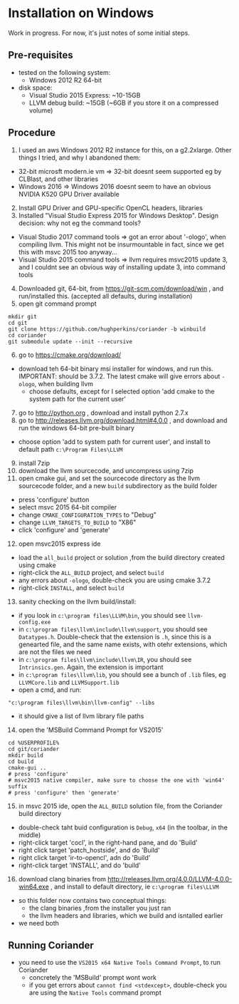 # Installation on Windows

Work in progress. For now, it's just notes of some initial steps.

## Pre-requisites

- tested on the following system:
  - Windows 2012 R2 64-bit
- disk space:
  - Visual Studio 2015 Express: ~10-15GB
  - LLVM debug build: ~15GB (~6GB if you store it on a compressed volume)

## Procedure

1. I used an aws Windows 2012 R2 instance for this, on a g2.2xlarge.  Other things I tried, and why I abandoned them:
- 32-bit microsft modern.ie vm => 32-bit doesnt seem supported eg by CLBlast, and other libraries
- Windows 2016 => Windows 2016 doesnt seem to have an obvious NVIDIA K520 GPU Driver available
2. Install GPU Driver and GPU-specific OpenCL headers, libraries
3. Installed "Visual Studio Express 2015 for Windows Desktop".  Design decision: why not eg the command tools?
- Visual Studio 2017 command tools => got an error about '-ologo', when compiling llvm.  This might not be insurmountable in fact, since we get this with msvc 2015 too anyway...
- Visual Studio 2015 command tools => llvm requires msvc2015 update 3, and I couldnt see an obvious way of installing update 3, into command tools
4. Downloaded git, 64-bit, from https://git-scm.com/download/win , and run/installed this. (accepted all defaults, during installation)
5. open git command prompt
```
mkdir git
cd git
git clone https://github.com/hughperkins/coriander -b winbuild
cd coriander
git submodule update --init --recursive
```
6. go to https://cmake.org/download/
- download teh 64-bit binary msi installer for windows, and run this. IMPORTANT: should be 3.7.2.  The latest cmake will give errors about `-ologo`, when building llvm
  - choose defaults, except for I selected option 'add cmake to the system path for the current user'
7. go to http://python.org , download and install python 2.7.x
8. go to http://releases.llvm.org/download.html#4.0.0 , and download and run the windows 64-bit pre-built binary
- choose option 'add to system path for current user', and install to default path `c:\Program Files\LLVM`
9. install 7zip
10. download the llvm sourcecode, and uncompress using 7zip
11. open cmake gui, and set the sourcecode directory as the llvm sourcecode folder, and a new `build` subdirectory as the build folder
- press 'configure' button
- select msvc 2015 64-bit compiler
- change `CMAKE_CONFIGURATION_TYPES` to "Debug"
- change `LLVM_TARGETS_TO_BUILD` to "X86"
- click 'configure' and 'generate'
12. open msvc2015 express ide
- load the `all_build` project or solution ,from the build directory created using cmake
- right-click the `ALL_BUILD` project, and select `build`
- any errors about `-ologo`, double-check you are using cmake 3.7.2
- right-click `INSTALL`, and select `build`
13. sanity checking on the llvm build/install:
- if you look in `c:\program files\LLVM\bin`, you should see `llvm-config.exe`
- in `c:\program files\llvm\include\llvm\support`, you should see `Datatypes.h`. Double-check that the extension is `.h`, since this is a genearted file, and the same name exists, with otehr extensions, which are not the files we need
- in `c:\program files\llvm\include\llvm\IR`, you should see `Intrinsics.gen`. Again, the extension is important
- in `c:\program files\llvm\lib`, you should see a bunch of `.lib` files, eg `LLVMCore.lib` and `LLVMSupport.lib`
- open a cmd, and run:
```
"c:\program files\llvm\bin\llvm-config" --libs
```
- it should give a list of llvm library file paths
14. open the 'MSBuild Command Prompt for VS2015'
```
cd %USERPROFILE%
cd git/coriander
mkdir build
cd build
cmake-gui ..
# press 'configure'
# msvc2015 native compiler, make sure to choose the one with 'win64' suffix
# press 'configure' then 'generate'
```
15. in msvc 2015 ide, open the `ALL_BUILD` solution file, from the Coriander build directory
- double-check taht buid configuration is `Debug`, `x64` (in the toolbar, in the middle)
- right-click target 'cocl', in the right-hand pane, and do 'Build'
- right click target 'patch_hostside', and do 'Build'
- right click target 'ir-to-opencl', adn do 'Build'
- right-click target 'INSTALL', and do 'build'
16. download clang binaries from http://releases.llvm.org/4.0.0/LLVM-4.0.0-win64.exe , and install to default directory, ie `c:\program files\LLVM`
- so this folder now contains two conceptual things:
  - the clang binaries ,from the installer you just ran
  - the llvm headers and libraries, which we build and isntalled earlier
- we need both

## Running Coriander

- you need to use the `VS2015 x64 Native Tools Command Prompt`, to run Coriander
  - concretely the 'MSBuild' prompt wont work
  - if you get errors about `cannot find <stdexcept>`, double-check you are using the `Native Tools` command prompt

